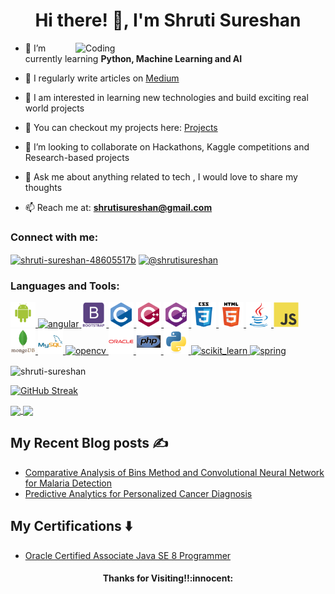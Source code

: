 
<!--![1](https://github.com/shruti-sureshan/shruti-sureshan/blob/main/assets/banner.gif) -->
<h1 align="center">Hi there! 👋, I'm Shruti Sureshan</h1>

<img align="right" alt="Coding" width="400" src="https://cdn.dribbble.com/users/2646423/screenshots/5507196/computer.gif">


- 🌱 I’m currently learning **Python, Machine Learning and AI**

- 📝 I regularly write articles on [Medium](https://shrutisureshan.medium.com)
- 📌 I am interested in learning new technologies and build exciting real world projects
- 📂 You can checkout my projects here: [Projects](https://github.com/shruti-sureshan/shruti-sureshan/blob/main/Projects.md)
- 👯 I’m looking to collaborate on Hackathons, Kaggle competitions and Research-based projects
- 💬 Ask me about anything related to tech , I would love to share my thoughts

- 📫 Reach me at: **shrutisureshan@gmail.com**

<h3 align="left">Connect with me:</h3>
<p align="left">
<a href="https://linkedin.com/in/shruti-sureshan-48605517b" target="blank"><img align="center" src="https://raw.githubusercontent.com/rahuldkjain/github-profile-readme-generator/master/src/images/icons/Social/linked-in-alt.svg" alt="shruti-sureshan-48605517b" height="30" width="40" /></a>
<a href="https://medium.com/@shrutisureshan" target="blank"><img align="center" src="https://raw.githubusercontent.com/rahuldkjain/github-profile-readme-generator/master/src/images/icons/Social/medium.svg" alt="@shrutisureshan" height="30" width="40" /></a>
</p>


<h3 align="left">Languages and Tools:</h3>
<p align="left"> <a href="https://developer.android.com" target="_blank"> <img src="https://raw.githubusercontent.com/devicons/devicon/master/icons/android/android-original-wordmark.svg" alt="android" width="40" height="40"/> </a> <a href="https://angular.io" target="_blank"> <img src="https://angular.io/assets/images/logos/angular/angular.svg" alt="angular" width="40" height="40"/> </a> <a href="https://getbootstrap.com" target="_blank"> <img src="https://raw.githubusercontent.com/devicons/devicon/master/icons/bootstrap/bootstrap-plain-wordmark.svg" alt="bootstrap" width="40" height="40"/> </a> <a href="https://www.cprogramming.com/" target="_blank"> <img src="https://raw.githubusercontent.com/devicons/devicon/master/icons/c/c-original.svg" alt="c" width="40" height="40"/> </a> <a href="https://www.w3schools.com/cpp/" target="_blank"> <img src="https://raw.githubusercontent.com/devicons/devicon/master/icons/cplusplus/cplusplus-original.svg" alt="cplusplus" width="40" height="40"/> </a> <a href="https://www.w3schools.com/cs/" target="_blank"> <img src="https://raw.githubusercontent.com/devicons/devicon/master/icons/csharp/csharp-original.svg" alt="csharp" width="40" height="40"/> </a> <a href="https://www.w3schools.com/css/" target="_blank"> <img src="https://raw.githubusercontent.com/devicons/devicon/master/icons/css3/css3-original-wordmark.svg" alt="css3" width="40" height="40"/> </a> <a href="https://www.w3.org/html/" target="_blank"> <img src="https://raw.githubusercontent.com/devicons/devicon/master/icons/html5/html5-original-wordmark.svg" alt="html5" width="40" height="40"/> </a> <a href="https://www.java.com" target="_blank"> <img src="https://raw.githubusercontent.com/devicons/devicon/master/icons/java/java-original.svg" alt="java" width="40" height="40"/> </a> <a href="https://developer.mozilla.org/en-US/docs/Web/JavaScript" target="_blank"> <img src="https://raw.githubusercontent.com/devicons/devicon/master/icons/javascript/javascript-original.svg" alt="javascript" width="40" height="40"/> </a> <a href="https://www.mongodb.com/" target="_blank"> <img src="https://raw.githubusercontent.com/devicons/devicon/master/icons/mongodb/mongodb-original-wordmark.svg" alt="mongodb" width="40" height="40"/> </a> <a href="https://www.mysql.com/" target="_blank"> <img src="https://raw.githubusercontent.com/devicons/devicon/master/icons/mysql/mysql-original-wordmark.svg" alt="mysql" width="40" height="40"/> </a> <a href="https://opencv.org/" target="_blank"> <img src="https://www.vectorlogo.zone/logos/opencv/opencv-icon.svg" alt="opencv" width="40" height="40"/> </a> <a href="https://www.oracle.com/" target="_blank"> <img src="https://raw.githubusercontent.com/devicons/devicon/master/icons/oracle/oracle-original.svg" alt="oracle" width="40" height="40"/> </a> <a href="https://www.php.net" target="_blank"> <img src="https://raw.githubusercontent.com/devicons/devicon/master/icons/php/php-original.svg" alt="php" width="40" height="40"/> </a> <a href="https://www.python.org" target="_blank"> <img src="https://raw.githubusercontent.com/devicons/devicon/master/icons/python/python-original.svg" alt="python" width="40" height="40"/> </a> <a href="https://scikit-learn.org/" target="_blank"> <img src="https://upload.wikimedia.org/wikipedia/commons/0/05/Scikit_learn_logo_small.svg" alt="scikit_learn" width="40" height="40"/> </a> <a href="https://spring.io/" target="_blank"> <img src="https://www.vectorlogo.zone/logos/springio/springio-icon.svg" alt="spring" width="40" height="40"/> </a> </p>

<p><img align="center" src="https://github-readme-stats.vercel.app/api/top-langs?username=shruti-sureshan&show_icons=true&locale=en&layout=compact" alt="shruti-sureshan" /> </p>


[![GitHub Streak](http://github-readme-streak-stats.herokuapp.com?user=shruti-sureshan)](https://git.io/streak-stats)

<a href="https://github.com/shruti-sureshan/cpp-basics">
  <img align="center" src="https://github-readme-stats.vercel.app/api/pin/?username=shruti-sureshan&repo=cpp-basics&theme=light" />
</a>


<a href="https://github.com/shruti-sureshan/Python-course-projects">
  <img align="center" src="https://github-readme-stats.vercel.app/api/pin/?username=shruti-sureshan&repo=Python-course-projects&theme=light" />
</a>


## My Recent Blog posts ✍️

<!-- BLOG-POST-LIST:START -->
- [Comparative Analysis of Bins Method and Convolutional Neural Network for Malaria Detection](https://towardsdatascience.com/comparative-analysis-of-bins-method-and-convolutional-neural-network-for-malaria-detection-535e2be51125)
- [Predictive Analytics for Personalized Cancer Diagnosis](https://www.analyticsvidhya.com/blog/2021/05/predictive-analytics-for-personalized-cancer-diagnosis/)
<!-- BLOG-POST-LIST:END -->

## My Certifications :arrow_down:

- [Oracle Certified Associate Java SE 8 Programmer](https://www.youracclaim.com/badges/38c3b790-6969-4411-8896-08f5c41b8de4/linked_in_profile)


<h4 align="center"> Thanks for Visiting!!:innocent:</h4>

